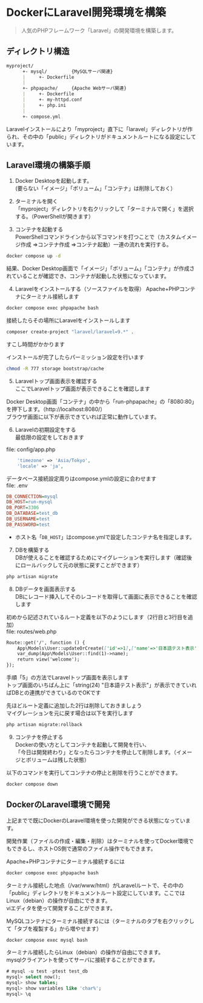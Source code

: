 # DockerにLaravel開発環境を構築
> 人気のPHPフレームワーク「Laravel」の開発環境を構築します。
## ディレクトリ構造
```markdown
myproject/
      +- mysql/         {MySQLサーバ関連}
      |     +- Dockerfile
      |
      +- phpapache/     {Apache Webサーバ関連}
      |     +- Dockerfile
      |     +- my-httpd.conf
      |     +- php.ini
      |
      +- compose.yml
```
Laravelインストールにより「myproject」直下に「laravel」ディレクトリが作られ、その中の「public」ディレクトリがドキュメントルートになる設定にしています。

## Laravel環境の構築手順
1. Docker Desktopを起動します。  
(要らない「イメージ」「ボリューム」「コンテナ」は削除しておく）

2. ターミナルを開く  
「myproject」ディレクトリを右クリックして「ターミナルで開く」を選択する。（PowerShellが開きます）

3. コンテナを起動する  
PowerShellコマンドラインから以下コマンドを打つことで（カスタムイメージ作成 ⇒コンテナ作成 ⇒コンテナ起動）一連の流れを実行する。
```sh
docker compose up -d
```
結果、Docker Desktop画面で「イメージ」「ボリューム」「コンテナ」が作成されていることが確認でき、コンテナが起動した状態になっています。

4. Laravelをインストールする（ソースファイルを取得）
Apache+PHPコンテナにターミナル接続します
```sh
docker compose exec phpapache bash
```
接続したらその場所にLaravelをインストールします
```sh
composer create-project "laravel/laravel=9.*" .
```
すこし時間がかかります

インストールが完了したらパーミッション設定を行います
```sh
chmod -R 777 storage bootstrap/cache
```

5. Laravelトップ画面表示を確認する  
ここでLaravelトップ画面が表示できることを確認します

Docker Desktop画面「コンテナ」の中から「run-phpapache」の「8080:80」を押下します。（http://localhost:8080/）  
ブラウザ画面に以下が表示できていれば正常に動作しています。

6. Laravelの初期設定をする  
最低限の設定をしておきます  

file: config/app.php
```php
    'timezone' => 'Asia/Tokyo',
    'locale' => 'ja',
```
データベース接続設定周りはcompose.ymlの設定に合わせます  
file: .env
```ini
DB_CONNECTION=mysql
DB_HOST=run-mysql
DB_PORT=3306
DB_DATABASE=test_db
DB_USERNAME=test
DB_PASSWORD=test
```
* ホスト名「`DB_HOST`」はcompose.ymlで設定したコンテナ名を指定します。

7. DBを構築する  
DBが使えることを確認するためにマイグレーションを実行します（確認後にロールバックして元の状態に戻すことができます）
```sh
php artisan migrate
```

8. DBデータを画面表示する  
DBにレコード挿入してそのレコードを取得して画面に表示できることを確認します

初めから記述されているルート定義を以下のようにします（2行目と3行目を追加）  
file: routes/web.php
```markdown
Route::get('/', function () {
    App\Models\User::updateOrCreate(['id'=>1],['name'=>'日本語テスト表示','email'=>'hoge@example.com','password'=>'hoge']);
    var_dump(App\Models\User::find(1)->name);
    return view('welcome');
});
```
手順「5」の方法でLaravelトップ画面を表示します  
トップ画面のいちばん上に「string(24) "日本語テスト表示"」が表示できていればDBとの連携ができているのでOKです

先ほどルート定義に追加した2行は削除しておきましょう  
マイグレーションを元に戻す場合は以下を実行します
```sh
php artisan migrate:rollback
```

9. コンテナを停止する  
Dockerの使い方としてコンテナを起動して開発を行い、  
「今日は開発終わり」となったらコンテナを停止して削除します。（イメージとボリュームは残した状態）

以下のコマンドを実行してコンテナの停止と削除を行うことができます。
```sh
docker compose down
```

## DockerのLaravel環境で開発
上記までで既にDockerのLaravel環境を使った開発ができる状態になっています。

開発作業（ファイルの作成・編集・削除）はターミナルを使ってDocker環境でもできるし、ホストOS側で通常のファイル操作でもできます。

Apache+PHPコンテナにターミナル接続するには
```sh
docker compose exec phpapache bash
```
ターミナル接続した地点（/var/www/html）がLaravelルートで、その中の「public」ディレクトリをドキュメントルート設定にしています。ここではLinux（debian）の操作が自由にできます。  
viエディタを使って開発することができます。

MySQLコンテナにターミナル接続するには（ターミナルのタブを右クリックして「タブを複製する」から増やせます）
```sh
docker compose exec mysql bash
```
ターミナル接続したらLinux（debian）の操作が自由にできます。  
mysqlクライアントを使ってサーバに接続することができます。
```sql
# mysql -u test -ptest test_db
mysql> select now();
mysql> show tables;
mysql> show variables like 'char%';
mysql> \q
```

